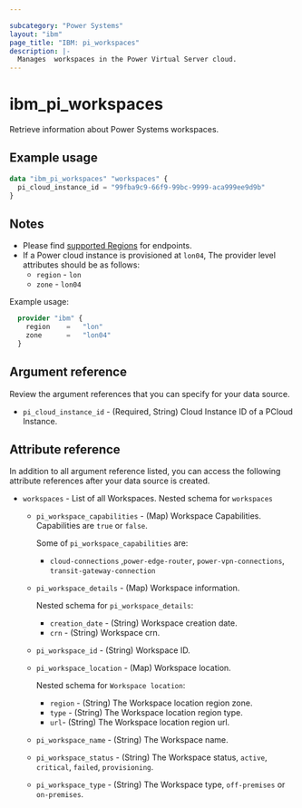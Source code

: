 ```yaml
---

subcategory: "Power Systems"
layout: "ibm"
page_title: "IBM: pi_workspaces"
description: |-
  Manages  workspaces in the Power Virtual Server cloud.
---
```


# ibm_pi_workspaces

Retrieve information about  Power Systems workspaces.

## Example usage

```terraform
data "ibm_pi_workspaces" "workspaces" {
  pi_cloud_instance_id = "99fba9c9-66f9-99bc-9999-aca999ee9d9b"
}
```

## Notes

- Please find [supported Regions](https://cloud.ibm.com/apidocs/power-cloud#endpoint) for endpoints.
- If a Power cloud instance is provisioned at `lon04`, The provider level attributes should be as follows:
  - `region` - `lon`
  - `zone` - `lon04`

Example usage:

  ```terraform
    provider "ibm" {
      region    =   "lon"
      zone      =   "lon04"
    }
  ```

## Argument reference

Review the argument references that you can specify for your data source.

- `pi_cloud_instance_id` - (Required, String) Cloud Instance ID of a PCloud Instance.

## Attribute reference

In addition to all argument reference listed, you can access the following attribute references after your data source is created.

- `workspaces` - List of all Workspaces.
  Nested schema for `workspaces`
  - `pi_workspace_capabilities` - (Map) Workspace Capabilities. Capabilities are `true` or `false`.

    Some of `pi_workspace_capabilities` are:
    - `cloud-connections` ,`power-edge-router`, `power-vpn-connections`, `transit-gateway-connection`

  - `pi_workspace_details` - (Map) Workspace information.

     Nested schema for `pi_workspace_details`:
    - `creation_date` - (String) Workspace creation date.
    - `crn` - (String) Workspace crn.
  - `pi_workspace_id` - (String) Workspace ID.
  - `pi_workspace_location` - (Map) Workspace location.

    Nested schema for `Workspace location`:
    - `region` - (String) The Workspace location region zone.
    - `type` - (String) The Workspace location region type.
    - `url`- (String) The Workspace location region url.
  - `pi_workspace_name` - (String) The Workspace name.
  - `pi_workspace_status` - (String) The Workspace status,  `active`, `critical`, `failed`, `provisioning`.
  - `pi_workspace_type` - (String) The Workspace type, `off-premises` or `on-premises`.
